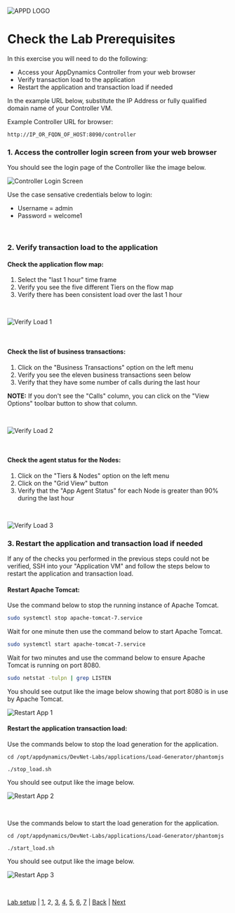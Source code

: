 ![APPD LOGO](./assets/images/appd-logo.png)
# Check the Lab Prerequisites

In this exercise you will need to do the following:

- Access your AppDynamics Controller from your web browser
- Verify transaction load to the application
- Restart the application and transaction load if needed

In the example URL below, substitute the IP Address or fully qualified domain name of your Controller VM. 

Example Controller URL for browser:

```
http://IP_OR_FQDN_OF_HOST:8090/controller
```

### **1.** Access the controller login screen from your web browser
You should see the login page of the Controller like the image below.

![Controller Login Screen](./assets/images/02-controller-login.png)

Use the case sensative credentials below to login:

- Username = admin 
- Password = welcome1

<br>

### **2.** Verify transaction load to the application

#### Check the application flow map:

1. Select the "last 1 hour" time frame
2. Verify you see the five different Tiers on the flow map
3. Verify there has been consistent load over the last 1 hour

<br>

![Verify Load 1](./assets/images/02-verify-app-load-01.png)

<br>

#### Check the list of business transactions:

1. Click on the "Business Transactions" option on the left menu
2. Verify you see the eleven business transactions seen below
3. Verify that they have some number of calls during the last hour

**NOTE:** If you don't see the "Calls" column, you can click on the "View Options" toolbar button to show that column.

<br>

![Verify Load 2](./assets/images/02-verify-app-load-02.png)

<br>

#### Check the agent status for the Nodes:

1. Click on the "Tiers & Nodes" option on the left menu
2. Click on the "Grid View" button
3. Verify that the "App Agent Status" for each Node is greater than 90% during the last hour

<br>

![Verify Load 3](./assets/images/02-verify-app-load-03.png)


### **3.** Restart the application and transaction load if needed

If any of the checks you performed in the previous steps could not be verified, SSH into your "Application VM" and follow the steps below to restart the application and transaction load.

#### Restart Apache Tomcat:

Use the command below to stop the running instance of Apache Tomcat.

```bash
sudo systemctl stop apache-tomcat-7.service
```

Wait for one minute then use the command below to start Apache Tomcat.

```bash
sudo systemctl start apache-tomcat-7.service
```

Wait for two minutes and use the command below to ensure Apache Tomcat is running on port 8080.

```bash
sudo netstat -tulpn | grep LISTEN
```
You should see output like the image below showing that port 8080 is in use by Apache Tomcat.

![Restart App 1](./assets/images/02-restart-app-and-load-01.png)


#### Restart the application transaction load:

Use the commands below to stop the load generation for the application.

```
cd /opt/appdynamics/DevNet-Labs/applications/Load-Generator/phantomjs

./stop_load.sh
```

You should see output like the image below.

![Restart App 2](./assets/images/02-restart-app-and-load-02.png)

<br>

Use the commands below to start the load generation for the application.

```
cd /opt/appdynamics/DevNet-Labs/applications/Load-Generator/phantomjs

./start_load.sh
```

You should see output like the image below.

![Restart App 3](./assets/images/02-restart-app-and-load-03.png)


<br>

[Lab setup](../appd-vm-setup-101/lab-exercise-01.md) | [1](lab-exercise-01.md), 2, [3](lab-exercise-03.md), [4](lab-exercise-04.md), [5](lab-exercise-05.md), [6](lab-exercise-06.md), [7](lab-exercise-07.md) | [Back](lab-exercise-01.md) | [Next](lab-exercise-03.md)
